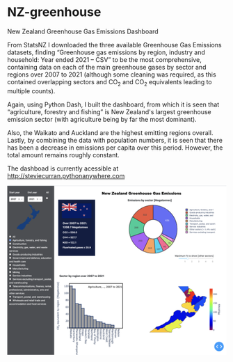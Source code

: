 # NZ-greenhouse
New Zealand Greenhouse Gas Emissions Dashboard

From StatsNZ I downloaded the three available Greenhouse Gas Emissions datasets, finding “Greenhouse gas emissions by region, industry and household: Year ended 2021 – CSV” to be the most comprehensive, containing data on each of the main greenhouse gases by sector and regions over 2007 to 2021
(although some cleaning was required, as this contained overlapping sectors and CO<sub>2</sub> and CO<sub>2</sub> equivalents leading to multiple counts).

Again, using Python Dash, I built the dashboard, from which it is seen that “agriculture, forestry and fishing” is New Zealand's largest greenhouse emission sector (with agriculture being by far the most dominant).

Also, the Waikato and Auckland are the highest emitting regions overall. Lastly, by combining the data with population numbers, it is seen that there has been a decrease in emissions per capita over this period. However, the total amount remains roughly constant.

The dashboad is currently acessible at http://steviecurran.pythonanywhere.com

![](https://raw.githubusercontent.com/steviecurran/NZ-greenhouse/refs/heads/main/screen.png)
